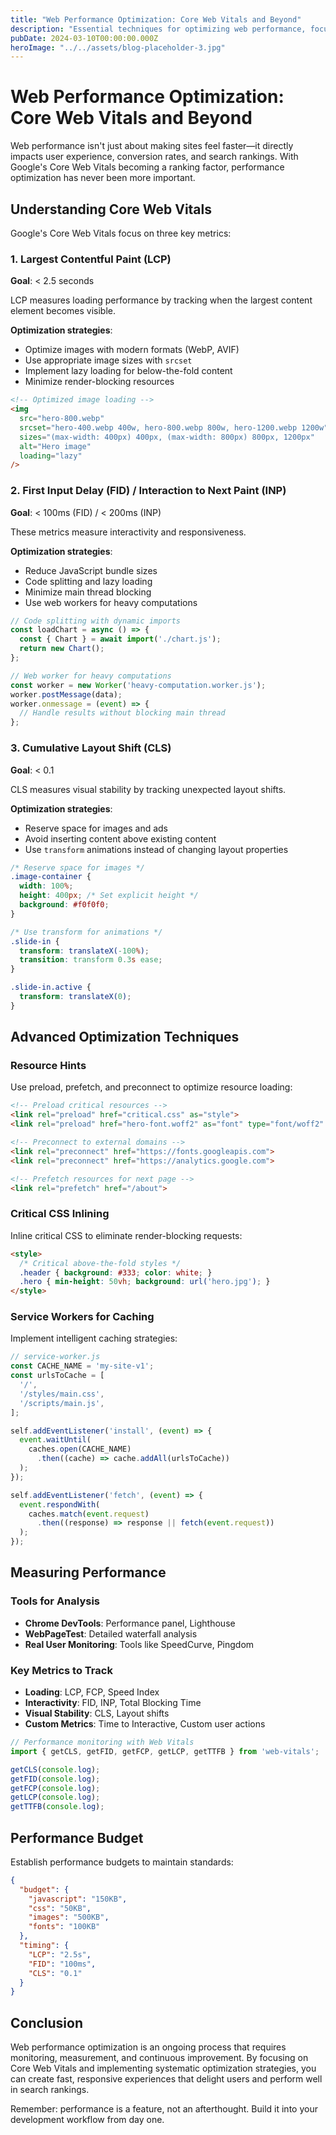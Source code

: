 ```yaml
---
title: "Web Performance Optimization: Core Web Vitals and Beyond"
description: "Essential techniques for optimizing web performance, focusing on Core Web Vitals and practical implementation strategies."
pubDate: 2024-03-10T00:00:00.000Z
heroImage: "../../assets/blog-placeholder-3.jpg"
---
```


# Web Performance Optimization: Core Web Vitals and Beyond

Web performance isn't just about making sites feel faster—it directly impacts user experience, conversion rates, and search rankings. With Google's Core Web Vitals becoming a ranking factor, performance optimization has never been more important.

## Understanding Core Web Vitals

Google's Core Web Vitals focus on three key metrics:

### 1. Largest Contentful Paint (LCP)
**Goal**: < 2.5 seconds

LCP measures loading performance by tracking when the largest content element becomes visible.

**Optimization strategies**:
- Optimize images with modern formats (WebP, AVIF)
- Use appropriate image sizes with `srcset`
- Implement lazy loading for below-the-fold content
- Minimize render-blocking resources

```html
<!-- Optimized image loading -->
<img 
  src="hero-800.webp" 
  srcset="hero-400.webp 400w, hero-800.webp 800w, hero-1200.webp 1200w"
  sizes="(max-width: 400px) 400px, (max-width: 800px) 800px, 1200px"
  alt="Hero image"
  loading="lazy"
/>
```

### 2. First Input Delay (FID) / Interaction to Next Paint (INP)
**Goal**: < 100ms (FID) / < 200ms (INP)

These metrics measure interactivity and responsiveness.

**Optimization strategies**:
- Reduce JavaScript bundle sizes
- Code splitting and lazy loading
- Minimize main thread blocking
- Use web workers for heavy computations

```javascript
// Code splitting with dynamic imports
const loadChart = async () => {
  const { Chart } = await import('./chart.js');
  return new Chart();
};

// Web worker for heavy computations
const worker = new Worker('heavy-computation.worker.js');
worker.postMessage(data);
worker.onmessage = (event) => {
  // Handle results without blocking main thread
};
```

### 3. Cumulative Layout Shift (CLS)
**Goal**: < 0.1

CLS measures visual stability by tracking unexpected layout shifts.

**Optimization strategies**:
- Reserve space for images and ads
- Avoid inserting content above existing content
- Use `transform` animations instead of changing layout properties

```css
/* Reserve space for images */
.image-container {
  width: 100%;
  height: 400px; /* Set explicit height */
  background: #f0f0f0;
}

/* Use transform for animations */
.slide-in {
  transform: translateX(-100%);
  transition: transform 0.3s ease;
}

.slide-in.active {
  transform: translateX(0);
}
```

## Advanced Optimization Techniques

### Resource Hints
Use preload, prefetch, and preconnect to optimize resource loading:

```html
<!-- Preload critical resources -->
<link rel="preload" href="critical.css" as="style">
<link rel="preload" href="hero-font.woff2" as="font" type="font/woff2" crossorigin>

<!-- Preconnect to external domains -->
<link rel="preconnect" href="https://fonts.googleapis.com">
<link rel="preconnect" href="https://analytics.google.com">

<!-- Prefetch resources for next page -->
<link rel="prefetch" href="/about">
```

### Critical CSS Inlining
Inline critical CSS to eliminate render-blocking requests:

```html
<style>
  /* Critical above-the-fold styles */
  .header { background: #333; color: white; }
  .hero { min-height: 50vh; background: url('hero.jpg'); }
</style>
```

### Service Workers for Caching
Implement intelligent caching strategies:

```javascript
// service-worker.js
const CACHE_NAME = 'my-site-v1';
const urlsToCache = [
  '/',
  '/styles/main.css',
  '/scripts/main.js',
];

self.addEventListener('install', (event) => {
  event.waitUntil(
    caches.open(CACHE_NAME)
      .then((cache) => cache.addAll(urlsToCache))
  );
});

self.addEventListener('fetch', (event) => {
  event.respondWith(
    caches.match(event.request)
      .then((response) => response || fetch(event.request))
  );
});
```

## Measuring Performance

### Tools for Analysis
- **Chrome DevTools**: Performance panel, Lighthouse
- **WebPageTest**: Detailed waterfall analysis
- **Real User Monitoring**: Tools like SpeedCurve, Pingdom

### Key Metrics to Track
- **Loading**: LCP, FCP, Speed Index
- **Interactivity**: FID, INP, Total Blocking Time
- **Visual Stability**: CLS, Layout shifts
- **Custom Metrics**: Time to Interactive, Custom user actions

```javascript
// Performance monitoring with Web Vitals
import { getCLS, getFID, getFCP, getLCP, getTTFB } from 'web-vitals';

getCLS(console.log);
getFID(console.log);
getFCP(console.log);
getLCP(console.log);
getTTFB(console.log);
```

## Performance Budget

Establish performance budgets to maintain standards:

```json
{
  "budget": {
    "javascript": "150KB",
    "css": "50KB",
    "images": "500KB",
    "fonts": "100KB"
  },
  "timing": {
    "LCP": "2.5s",
    "FID": "100ms",
    "CLS": "0.1"
  }
}
```

## Conclusion

Web performance optimization is an ongoing process that requires monitoring, measurement, and continuous improvement. By focusing on Core Web Vitals and implementing systematic optimization strategies, you can create fast, responsive experiences that delight users and perform well in search rankings.

Remember: performance is a feature, not an afterthought. Build it into your development workflow from day one.